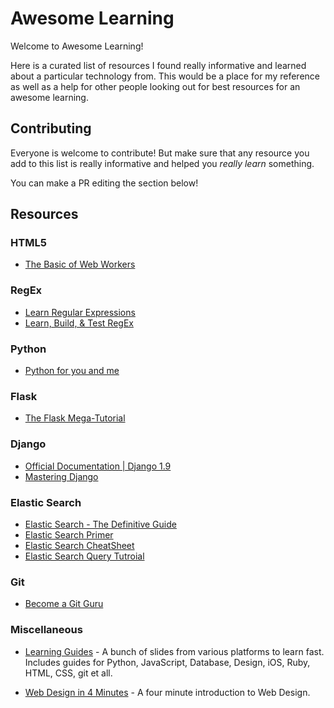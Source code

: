 Awesome Learning
================
Welcome to Awesome Learning!

Here is a curated list of resources I found really informative and learned about a particular technology from. This would be a place for my reference as well as a help for other people looking out for best resources for an awesome learning.

Contributing
------------

Everyone is welcome to contribute! But make sure that any resource you add to this list is really informative and helped you *really learn* something.

You can make a PR editing the section below!

Resources
---------

### HTML5

- [The Basic of Web Workers](http://www.html5rocks.com/en/tutorials/workers/basics/)

### RegEx

- [Learn Regular Expressions](http://regexone.com)
- [Learn, Build, & Test RegEx](http://regexr.com)

### Python

- [Python for you and me](http://pymbook.readthedocs.io/en/latest/)

### Flask

- [The Flask Mega-Tutorial](http://blog.miguelgrinberg.com/post/the-flask-mega-tutorial-part-i-hello-world)

### Django

- [Official Documentation | Django 1.9](https://docs.djangoproject.com/en/1.9/)
- [Mastering Django](http://masteringdjango.com/)

### Elastic Search

- [Elastic Search - The Definitive Guide](https://www.elastic.co/guide/en/elasticsearch/guide/current/index.html)
- [Elastic Search Primer](https://qbox.io/blog/an-elasticsearch-primer)
- [Elastic Search CheatSheet](http://elasticsearch-cheatsheet.jolicode.com/)
- [Elastic Search Query Tutroial](http://okfnlabs.org/blog/2013/07/01/elasticsearch-query-tutorial.html)

### Git

- [Become a Git Guru](https://www.atlassian.com/git/tutorials/)

### Miscellaneous

- [Learning Guides](https://github.com/manojpandey/learning-guides) - A bunch of slides from various platforms to learn fast. Includes guides for Python, JavaScript, Database, Design, iOS, Ruby, HTML, CSS, git et all.

- [Web Design in 4 Minutes](http://jgthms.com/web-design-in-4-minutes) - A four minute introduction to Web Design.
